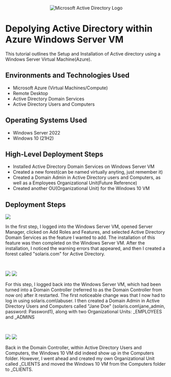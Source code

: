 <p align="center">
<img src="https://i.imgur.com/pU5A58S.png" alt="Microsoft Active Directory Logo"/>
</p>

<h1>Depolying Active Directory within Azure Windows Server VM</h1>
This tutorial outlines the Setup and Installation of Active directory using a Windows Server Virtual Machine(Azure).<br />

<h2>Environments and Technologies Used</h2>

- Microsoft Azure (Virtual Machines/Compute)
- Remote Desktop
- Active Directory Domain Services
- Active Directory Users and Computers

<h2>Operating Systems Used </h2>

- Windows Server 2022
- Windows 10 (21H2)

<h2>High-Level Deployment Steps</h2>

- Installed Active Directory Domain Services on Windows Server VM
- Created a new forest(can be named virtually anyting, just remember it)
- Created a Domain Admin in Active Directory users and Computers, as well as a Employees Organizational Unit(Future Reference)
- Created another OU(Organizational Unit) for the Windows 10 VM

<h2>Deployment Steps</h2>

<p>
<img src="https://github.com/user-attachments/assets/4740f8d5-1708-4b31-a84c-309139b7b219"/>

</p>
<p>
In the first step, I logged into the Windows Server VM, opened Server Manager, clicked on Add Roles and Features, and selected Active Directory Domain Services as the feature I wanted to add. The installation of this feature was then completed on the Windows Server VM. After the installation, I noticed the warning errors that appeared, and then I created a forest called "solaris.com" for Active Directory.
</p>
<br />

<p>
<img src="https://github.com/user-attachments/assets/c95b8609-d44f-40c6-b107-b8e1d2bafc3c"/>
<img src="https://github.com/user-attachments/assets/6a7db11a-a9c9-4eb4-9d02-b81f508c2e79"/>
</p>
<p>
For this step, I logged back into the Windows Server VM, which had been turned into a Domain Controller (referred to as the Domain Controller from now on) after it restarted. The first noticeable change was that I now had to log in using solaris.com\labuser. I then created a Domain Admin in Active Directory Users and Computers called "Jane Doe" (solaris.com\jane_admin, password: Password1), along with two Organizational Units: _EMPLOYEES and _ADMINS
</p>
<br />

<p>
<img src="https://github.com/user-attachments/assets/d4554470-1d89-490a-92b1-beeb1ddee60c"/>
<img src="https://github.com/user-attachments/assets/9ee47b7d-9160-4445-81d0-24640d4980d7"/>
</p>
<p>
Back in the Domain Controller, within Active Directory Users and Computers, the Windows 10 VM did indeed show up in the Computers folder. However, I went ahead and created my own Organizational Unit called _CLIENTS and moved the Windows 10 VM from the Computers folder to _CLIENTS.
</p>
<br />
